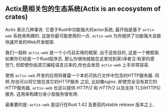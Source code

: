 ## Actix是相关包的生态系统(Actix is an ecosystem of crates)

Actix 表示几种事务. 它基于Rust中功能强大的actor系统, 最开始是基于 `actix-web` 系统来构建的.
这是你最可能使用的一点. `actix-web` 为你提供了功能强大且能快速开发的Web开发框架.

我们一般称 `actix-web` 是一个小巧且实用的框架. 出于这些目的, 这是一个微框架. 如果你已经是一个Rust程序员,
那么你很快就能在这里找到家(译者注:有家的感觉?), 但即使你由其它编程语言过来的,你也会发现 `actix-web` 上手非常容易.

使用 `actix-web` 开发的应用将暴露一个本机可执行文件中包含的HTTP服务器. 同样,你也可以将它放在其它的HTTP服务
之后, 比如像nginx. 即使完全没有其它的HTTP服务器, `actix-web` 也足以提供 _HTTP/2_ 和 _HTTP/2_ 以及支持
TLS(HTTPS)服务. 这用来构建分发小型服务很有用.

最重要的是: `actix-web` 是运行在Rust 1.42 及更高的stable release 版本之上.